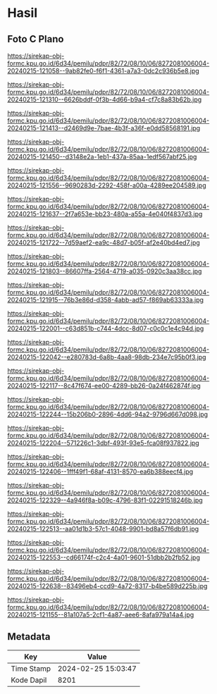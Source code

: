 # Hasil

## Foto C Plano

https://sirekap-obj-formc.kpu.go.id/6d34/pemilu/pdpr/82/72/08/10/06/8272081006004-20240215-121058--9ab82fe0-f6f1-4361-a7a3-0dc2c936b5e8.jpg

https://sirekap-obj-formc.kpu.go.id/6d34/pemilu/pdpr/82/72/08/10/06/8272081006004-20240215-121310--6626bddf-0f3b-4d66-b9a4-cf7c8a83b62b.jpg

https://sirekap-obj-formc.kpu.go.id/6d34/pemilu/pdpr/82/72/08/10/06/8272081006004-20240215-121413--d2469d9e-7bae-4b3f-a36f-e0dd58568191.jpg

https://sirekap-obj-formc.kpu.go.id/6d34/pemilu/pdpr/82/72/08/10/06/8272081006004-20240215-121450--d3148e2a-1eb1-437a-85aa-1edf567abf25.jpg

https://sirekap-obj-formc.kpu.go.id/6d34/pemilu/pdpr/82/72/08/10/06/8272081006004-20240215-121556--9690283d-2292-458f-a00a-4289ee204589.jpg

https://sirekap-obj-formc.kpu.go.id/6d34/pemilu/pdpr/82/72/08/10/06/8272081006004-20240215-121637--2f7a653e-bb23-480a-a55a-4e040f4837d3.jpg

https://sirekap-obj-formc.kpu.go.id/6d34/pemilu/pdpr/82/72/08/10/06/8272081006004-20240215-121722--7d59aef2-ea9c-48d7-b05f-af2e40bd4ed7.jpg

https://sirekap-obj-formc.kpu.go.id/6d34/pemilu/pdpr/82/72/08/10/06/8272081006004-20240215-121803--86607ffa-2564-4719-a035-0920c3aa38cc.jpg

https://sirekap-obj-formc.kpu.go.id/6d34/pemilu/pdpr/82/72/08/10/06/8272081006004-20240215-121915--76b3e86d-d358-4abb-ad57-f869ab63333a.jpg

https://sirekap-obj-formc.kpu.go.id/6d34/pemilu/pdpr/82/72/08/10/06/8272081006004-20240215-122001--c63d851b-c744-4dcc-8d07-c0c0c1e4c94d.jpg

https://sirekap-obj-formc.kpu.go.id/6d34/pemilu/pdpr/82/72/08/10/06/8272081006004-20240215-122042--e280783d-6a8b-4aa8-98db-234e7c95b0f3.jpg

https://sirekap-obj-formc.kpu.go.id/6d34/pemilu/pdpr/82/72/08/10/06/8272081006004-20240215-122117--8c47f674-ee00-4289-bb26-0a24f462874f.jpg

https://sirekap-obj-formc.kpu.go.id/6d34/pemilu/pdpr/82/72/08/10/06/8272081006004-20240215-122244--15b206b0-2896-4dd6-94a2-9796d667d098.jpg

https://sirekap-obj-formc.kpu.go.id/6d34/pemilu/pdpr/82/72/08/10/06/8272081006004-20240215-122204--571226c1-3dbf-493f-93e5-fca08f937822.jpg

https://sirekap-obj-formc.kpu.go.id/6d34/pemilu/pdpr/82/72/08/10/06/8272081006004-20240215-122406--1fff49f1-68af-4131-8570-ea6b388eecf4.jpg

https://sirekap-obj-formc.kpu.go.id/6d34/pemilu/pdpr/82/72/08/10/06/8272081006004-20240215-122329--4a946f8a-b09c-4796-83f1-02291518246b.jpg

https://sirekap-obj-formc.kpu.go.id/6d34/pemilu/pdpr/82/72/08/10/06/8272081006004-20240215-122513--aa01d1b3-57c1-4048-9901-bd8a57f6db91.jpg

https://sirekap-obj-formc.kpu.go.id/6d34/pemilu/pdpr/82/72/08/10/06/8272081006004-20240215-122553--cd66174f-c2c4-4a01-9601-51dbb2b2fb52.jpg

https://sirekap-obj-formc.kpu.go.id/6d34/pemilu/pdpr/82/72/08/10/06/8272081006004-20240215-122638--83496eb4-ccd9-4a72-8317-b4be589d225b.jpg

https://sirekap-obj-formc.kpu.go.id/6d34/pemilu/pdpr/82/72/08/10/06/8272081006004-20240215-121155--81a107a5-2cf1-4a87-aee6-8afa979a14a4.jpg


## Metadata

| Key        | Value               |
| ---------- | ------------------- |
| Time Stamp | 2024-02-25 15:03:47 |
| Kode Dapil | 8201                |



